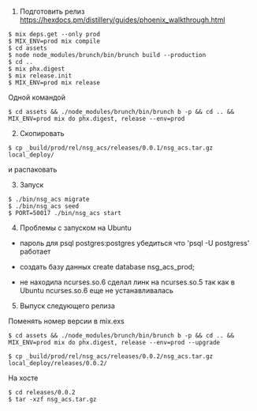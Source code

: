 1. Подготовить релиз
https://hexdocs.pm/distillery/guides/phoenix_walkthrough.html
```
$ mix deps.get --only prod
$ MIX_ENV=prod mix compile
$ cd assets
$ node node_modules/brunch/bin/brunch build --production
$ cd ..
$ mix phx.digest
$ mix release.init
$ MIX_ENV=prod mix release
```

Одной командой
```
$ cd assets && ./node_modules/brunch/bin/brunch b -p && cd .. && MIX_ENV=prod mix do phx.digest, release --env=prod
```

2. Скопировать
```
$ cp _build/prod/rel/nsg_acs/releases/0.0.1/nsg_acs.tar.gz local_deploy/
```
и распаковать

3. Запуск

```
$ ./bin/nsg_acs migrate
$ ./bin/nsg_acs seed
$ PORT=50017 ./bin/nsg_acs start
```


4. Проблемы с запуском на Ubuntu
  - пароль для psql postgres:postgres
  убедиться что 'psql -U postgress' работает

  - создать базу данных
  create database nsg_acs_prod;

  - не находила ncurses.so.6
  сделал линк на ncurses.so.5 так как в Ubuntu ncurses.so.6 еще не устанавливалась


5. Выпуск следующего релиза

  Поменять номер версии в mix.exs

```
$ cd assets && ./node_modules/brunch/bin/brunch b -p && cd .. && MIX_ENV=prod mix do phx.digest, release --env=prod --upgrade

$ cp _build/prod/rel/nsg_acs/releases/0.0.2/nsg_acs.tar.gz local_deploy/releases/0.0.2/
```

На хосте
```
$ cd releases/0.0.2
$ tar -xzf nsg_acs.tar.gz

